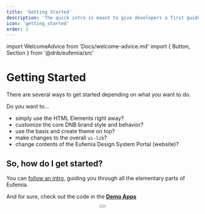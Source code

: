 ```yaml
---
title: 'Getting Started'
description: 'The quick intro is meant to give developers a first guide through all the elementary parts of Eufemia.'
icon: 'getting_started'
order: 2
---
```


import WelcomeAdvice from 'Docs/welcome-advice.md'
import { Button, Section } from '@dnb/eufemia/src'

# Getting Started

There are several ways to get started depending on what you want to do.

Do you want to...

- simply use the HTML Elements right away?
- customize the core DNB brand style and behavior?
- use the basis and create theme on top?
- make changes to the overall `ui-lib`?
- change contents of the Eufemia Design System Portal (website)?

## So, how do I get started?

You can [follow an intro](/uilib/intro), guiding you through all the elementary parts of Eufemia.

And for sure, check out the code in the [**Demo Apps**](/uilib/getting-started/demos)

<Section style_type="mint-green" spacing align="center">
  <Button href="/uilib/intro" size="large" text="Quick Intro" />
</Section>

<WelcomeAdvice />
